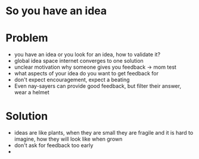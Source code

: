 # So you have an idea

# Problem
- you have an idea or you look for an idea, how to validate it?
- global idea space internet converges to one solution
- unclear motivation why someone gives you feedback -> mom test
- what aspects of your idea do you want to get feedback for
- don't expect encouragement, expect a beating
- Even nay-sayers can provide good feedback, but filter their answer, wear a helmet

# Solution
- ideas are like plants, when they are small they are fragile and it is hard to imagine,
  how they will look like when grown
- don't ask for feedback too early
- 
